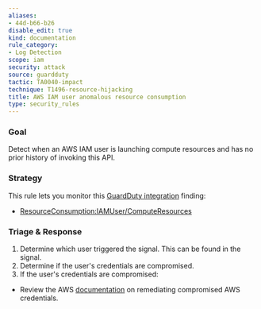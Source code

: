 ```yaml
---
aliases:
- 44d-b66-b26
disable_edit: true
kind: documentation
rule_category:
- Log Detection
scope: iam
security: attack
source: guardduty
tactic: TA0040-impact
technique: T1496-resource-hijacking
title: AWS IAM user anomalous resource consumption
type: security_rules
---
```


### Goal
Detect when an AWS IAM user is launching compute resources and has no prior history of invoking this API.

### Strategy
This rule lets you monitor this [GuardDuty integration][1] finding:

* [ResourceConsumption:IAMUser/ComputeResources][2]


### Triage & Response
1. Determine which user triggered the signal. This can be found in the signal.
2. Determine if the user's credentials are compromised.  
3. If the user's credentials are compromised:
  * Review the AWS [documentation][3] on remediating compromised AWS credentials.

[1]: https://docs.datadoghq.com/integrations/amazon_guardduty/
[2]: https://docs.aws.amazon.com/guardduty/latest/ug/guardduty_resource.html#resourceconsumption
[3]: https://docs.aws.amazon.com/guardduty/latest/ug/guardduty_remediate.html#compromised-creds
